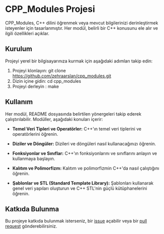 # CPP_Modules Projesi

CPP_Modules, C++ dilini öğrenmek veya mevcut bilgilerinizi derinleştirmek isteyenler için tasarlanmıştır. Her modül, belirli bir C++ konusunu ele alır ve ilgili özellikleri açıklar.

## Kurulum

Projeyi yerel bir bilgisayarınıza kurmak için aşağıdaki adımları takip edin:

1. Projeyi klonlayın: git clone https://github.com/zehraarslan/cpp_modules.git
2. Dizin içine gidin: cd cpp_modules
3. Projeyi derleyin : make

## Kullanım

Her modül, README dosyasında belirtilen yönergeleri takip ederek çalıştırılabilir. Modüller, aşağıdaki konuları içerir:

- **Temel Veri Tipleri ve Operatörler:** C++'ın temel veri tiplerini ve operatörlerini öğrenin.

- **Diziler ve Döngüler:** Dizileri ve döngüleri nasıl kullanacağınızı öğrenin.

- **Fonksiyonlar ve Sınıflar:** C++'ın fonksiyonlarını ve sınıflarını anlayın ve kullanmaya başlayın.

- **Kalıtım ve Polimorfizm:** Kalıtım ve polimorfizmin C++'da nasıl çalıştığını öğrenin.

- **Şablonlar ve STL (Standard Template Library):** Şablonları kullanarak genel veri yapıları oluşturun ve C++ STL'nin güçlü kütüphanelerini öğrenin.


## Katkıda Bulunma

Bu projeye katkıda bulunmak isterseniz, bir [issue](https://github.com/zehraarslan/cpp_modules/issues) açabilir veya bir [pull request](https://github.com/zehraarslan/cpp_modules/pulls) gönderebilirsiniz.



